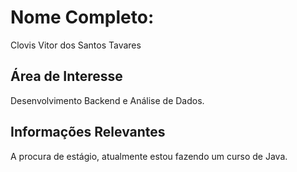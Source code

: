 # Nome Completo: 
Clovis Vitor dos Santos Tavares

## Área de Interesse
Desenvolvimento Backend e Análise de Dados.

## Informações Relevantes
A procura de estágio, atualmente estou fazendo um curso de Java.
